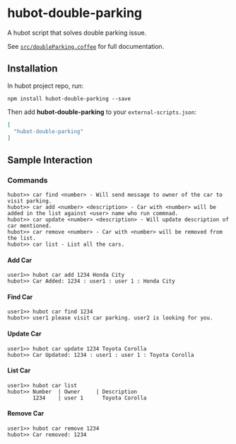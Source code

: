 # hubot-double-parking

A hubot script that solves double parking issue.

See [`src/doubleParking.coffee`](src/doubleParking.coffee) for full documentation.

## Installation

In hubot project repo, run:

`npm install hubot-double-parking --save`

Then add **hubot-double-parking** to your `external-scripts.json`:

```json
[
  "hubot-double-parking"
]
```

## Sample Interaction

### Commands

```
hubot>> car find <number> - Will send message to owner of the car to visit parking.
hubot>> car add <number> <description> - Car with <number> will be added in the list against <user> name who run commnad.
hubot>> car update <number> <description> - Will update description of car mentioned.
hubot>> car remove <number> - Car with <number> will be removed from the list.
hubot>> car list - List all the cars.

```

#### Add Car
```
user1>> hubot car add 1234 Honda City
hubot>> Car Added: 1234 : user1 : user 1 : Honda City
```

#### Find Car
```
user1>> hubot car find 1234
hubot>> user1 please visit car parking. user2 is looking for you.
```

#### Update Car
```
user1>> hubot car update 1234 Toyota Corolla
hubot>> Car Updated: 1234 : user1 : user 1 : Toyota Corolla
```

#### List Car
```
user1>> hubot car list
hubot>> Number	| Owner		| Description
		1234 	| user 1 	  Toyota Corolla
```

#### Remove Car
```
user1>> hubot car remove 1234
hubot>> Car removed: 1234
```
